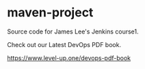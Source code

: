 # maven-project
Source code for James Lee's Jenkins course1.

Check out our Latest DevOps PDF book.

https://www.level-up.one/devops-pdf-book

